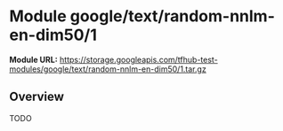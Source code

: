 # Module google/text/random-nnlm-en-dim50/1

**Module URL:** https://storage.googleapis.com/tfhub-test-modules/google/text/random-nnlm-en-dim50/1.tar.gz

## Overview

TODO
